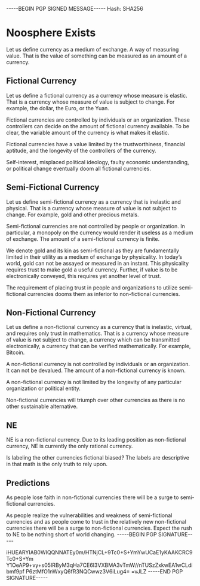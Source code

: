 -----BEGIN PGP SIGNED MESSAGE-----
Hash: SHA256

# Noosphere Exists
Let us define currency as a medium of exchange.  A way of measuring value.  That is the value of something can be measured as an amount of a currency.
 
## Fictional Currency
 
Let us define a fictional currency as a currency whose measure is elastic.  That is a currency whose measure of value is subject to change.  For example, the dollar, the Euro, or the Yuan.
 
Fictional currencies are controlled by individuals or an organization.  These controllers can decide on the amount of fictional currency available.  To be clear, the variable amount of the currency is what makes it elastic.
 
Fictional currencies have a value limited by the trustworthiness, financial aptitude, and the longevity of the controllers of the currency.
 
Self-interest, misplaced political ideology, faulty economic understanding, or political change eventually doom all fictional currencies.
 
## Semi-Fictional Currency
 
Let us define semi-fictional currency as a currency that is inelastic and physical.  That is a currency whose measure of value is not subject to change.  For example, gold and other precious metals.
 
Semi-fictional currencies are not controlled by people or organization.  In particular, a monopoly on the currency would render it useless as a medium of exchange.   The amount of a semi-fictional currency is finite.
 
We denote gold and its kin as semi-fictional as they are fundamentally limited in their utility as a medium of exchange by physicality.  In today’s world, gold can not be assayed or measured in an instant.  This physicality requires trust to make gold a useful currency.  Further, if value is to be electronically conveyed, this requires yet another level of trust.
 
The requirement of placing trust in people and organizations to utilize semi-fictional currencies dooms them as inferior to non-fictional currencies.
 
## Non-Fictional Currency
 
Let us define a non-fictional currency as a currency that is inelastic, virtual, and requires only trust in mathematics.  That is a currency whose measure of value is not subject to change, a currency which can be transmitted electronically, a currency that can be verified mathematically.  For example, Bitcoin.
 
A non-fictional currency is not controlled by individuals or an organization.  It can not be devalued.  The amount of a non-fictional currency is known.
 
A non-fictional currency is not limited by the longevity of any particular organization or political entity.
 
Non-fictional currencies will triumph over other currencies as there is no other sustainable alternative.
 
## NE
 
NE is a non-fictional currency.  Due to its leading position as non-fictional currency, NE is currently the only rational currency.
 
Is labeling the other currencies fictional biased?  The labels are descriptive in that math is the only truth to rely upon.
 
## Predictions
 
As people lose faith in non-fictional currencies there will be a surge to semi-fictional currencies.
 
As people realize the vulnerabilities and weakness of semi-fictional currencies and as people come to trust in the relatively new non-fictional currencies there will be a surge to non-fictional currencies.
Expect the rush to NE to be nothing short of world changing.
-----BEGIN PGP SIGNATURE-----

iHUEARYIAB0WIQQNNATEy0m/HTNjCL+9Tc0+S+YmYwUCaE1yKAAKCRC9Tc0+S+Ym
Y1OeAP9+vy+s05IRByM3qHa7CE6I3VXBMA3vTmW//nTUSzZxkwEA1wCLdibmf9pf
P6ztMfO1nWxyQ6fR3NQCwwz3V6iLug4=
=vJLZ
-----END PGP SIGNATURE-----

